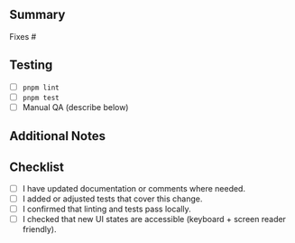 ## Summary

<!-- Briefly explain what this PR changes and why. Link to any relevant issues. -->

Fixes #

## Testing

<!-- List the commands and manual steps you used to verify your changes. -->

- [ ] `pnpm lint`
- [ ] `pnpm test`
- [ ] Manual QA (describe below)

## Additional Notes

<!-- Screenshots, GIFs, design docs, or anything else reviewers should know. -->

## Checklist

- [ ] I have updated documentation or comments where needed.
- [ ] I added or adjusted tests that cover this change.
- [ ] I confirmed that linting and tests pass locally.
- [ ] I checked that new UI states are accessible (keyboard + screen reader friendly).
